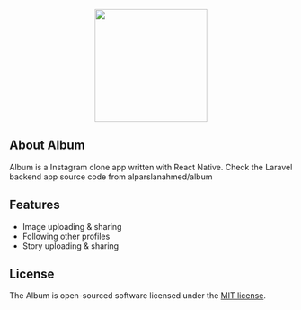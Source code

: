 <p align="center"><img src="https://i.ibb.co/hmTYML5/album.png" width="200"></p>

## About Album

Album is a Instagram clone app written with React Native. Check the Laravel backend app source code from alparslanahmed/album

## Features
- Image uploading & sharing
- Following other profiles
- Story uploading & sharing

## License

The Album is open-sourced software licensed under the [MIT license](https://opensource.org/licenses/MIT).
